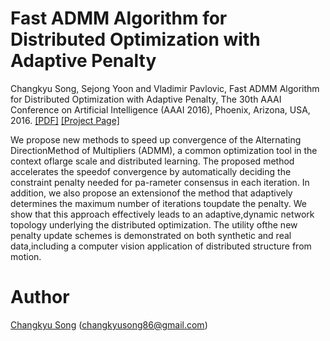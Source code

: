 # Fast ADMM Algorithm for Distributed Optimization with Adaptive Penalty

Changkyu Song, Sejong Yoon and Vladimir Pavlovic, Fast ADMM Algorithm for Distributed Optimization with Adaptive Penalty, The 30th AAAI Conference on Artificial Intelligence (AAAI 2016), Phoenix, Arizona, USA, 2016. [[PDF]](https://arxiv.org/abs/1506.08928) [[Project Page]](https://sites.google.com/site/changkyusong86/research/aaai2016)

We propose new methods to speed up convergence of the Alternating DirectionMethod of Multipliers (ADMM), a common optimization tool in the context oflarge scale and distributed learning.  The proposed method accelerates the speedof convergence by automatically deciding the constraint penalty needed for pa-rameter consensus in each iteration.  In addition,  we also propose an extensionof the method that adaptively determines the maximum number of iterations toupdate the penalty.  We show that this approach effectively leads to an adaptive,dynamic network topology underlying the distributed optimization. The utility ofthe new penalty update schemes is demonstrated on both synthetic and real data,including a computer vision application of distributed structure from motion.

# Author

[Changkyu Song](https://sites.google.com/site/changkyusong86) (changkyusong86@gmail.com)
